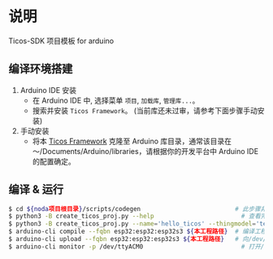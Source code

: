 # 说明
Ticos-SDK 项目模板 for arduino

## 编译环境搭建

  1. Arduino IDE 安装
     - 在 Arduino IDE 中, 选择菜单 `项目`, `加载库`, `管理库...`。
     - 搜索并安装 `Ticos Framework`。 (当前库还未过审，请参考下面步骤手动安装)
  2. 手动安装
     - 将本 [Ticos Framework](https://github.com/tiwater/noda) 克隆至 Arduino 库目录，通常该目录在 ～/Documents/Arduino/libraries，请根据你的开发平台中 Arduino IDE 的配置确定。

## 编译 & 运行

```bash
$ cd ${noda项目根目录}/scripts/codegen                          # 此步骤非必要，仅为后继命令长度短一点
$ python3 -B create_ticos_proj.py --help                        # 查看完整配置项
$ python3 -B create_ticos_proj.py --name='hello_ticos' --thingmodel='templates/thing_model.json'
$ arduino-cli compile --fqbn esp32:esp32:esp32s3 ${本工程路径}  # 编译工程，请根据实际版型填写--fqbn参数
$ arduino-cli upload --fqbn esp32:esp32:esp32s3 ${本工程路径}   # 向/dev/ttyACM0端口烧录固件
$ arduino-cli monitor -p /dev/ttyACM0                           # 打开/dev/ttyACM0端口查看固件的打印信息
```

